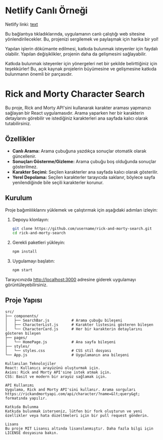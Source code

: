 # Netlify Canlı Örneği
Netlify linki: [text](http:arda-rick-and-morty.netlify.app) 

Bu bağlantıya tıkladıklarında, uygulamanın canlı çalıştığı web sitesine yönlendirilecekler. Bu, projenizi sergilemek ve paylaşmak için harika bir yol!

Yapılan işlerin dökümante edilmesi, katkıda bulunmak isteyenler için faydalı olabilir. Yapılan değişiklikler, projenin daha da gelişmesini sağlayabilir.

Katkıda bulunmak isteyenler için yönergeleri net bir şekilde belirttiğiniz için teşekkürler! Bu, açık kaynak projelerin büyümesine ve gelişmesine katkıda bulunmanın önemli bir parçasıdır.


# Rick and Morty Character Search

Bu proje, Rick and Morty API'sini kullanarak karakter araması yapmanızı sağlayan bir React uygulamasıdır. Arama yaparken her bir karakterin detaylarını görebilir ve istediğiniz karakterleri ana sayfada kalıcı olarak tutabilirsiniz.

## Özellikler

- **Canlı Arama:** Arama çubuğuna yazdıkça sonuçlar otomatik olarak güncellenir.
- **Sonuçları Gösterme/Gizleme:** Arama çubuğu boş olduğunda sonuçlar gösterilmez.
- **Karakter Seçimi:** Seçilen karakterler ana sayfada kalıcı olarak gösterilir.
- **Yerel Depolama:** Seçilen karakterler tarayıcıda saklanır, böylece sayfa yenilendiğinde bile seçili karakterler korunur.

## Kurulum

Proje bağımlılıklarını yüklemek ve çalıştırmak için aşağıdaki adımları izleyin:

1. Depoyu klonlayın:
    ```bash
    git clone https://github.com/username/rick-and-morty-search.git
    cd rick-and-morty-search
    ```

2. Gerekli paketleri yükleyin:
    ```bash
    npm install
    ```

3. Uygulamayı başlatın:
    ```bash
    npm start
    ```

Tarayıcınızda [http://localhost:3000](http://localhost:3000) adresine giderek uygulamayı görüntüleyebilirsiniz.

## Proje Yapısı

```plaintext
src/
├── components/
│   ├── SearchBar.js          # Arama çubuğu bileşeni
│   ├── CharacterList.js      # Karakter listesini gösteren bileşen
│   └── CharacterCard.js      # Her bir karakterin detaylarını gösteren bileşen
├── pages/
│   └── HomePage.js           # Ana sayfa bileşeni
├── styles/
│   └── styles.css            # CSS stil dosyası
└── App.js                    # Uygulamanın ana bileşeni

Kullanılan Teknolojiler
React: Kullanıcı arayüzünü oluşturmak için.
Axios: Rick and Morty API'sine istek atmak için.
CSS: Basit ve modern bir arayüz sağlamak için.

API Kullanımı
Uygulama, Rick and Morty API'sini kullanır. Arama sorguları 
https://rickandmortyapi.com/api/character/?name=&lt;query&gt; formatında yapılır.

Katkıda Bulunma
Katkıda bulunmak isterseniz, lütfen bir fork oluşturun ve yeni özellikler veya hata düzeltmeleri için bir pull request gönderin.

Lisans
Bu proje MIT Lisansı altında lisanslanmıştır. Daha fazla bilgi için LICENSE dosyasına bakın.